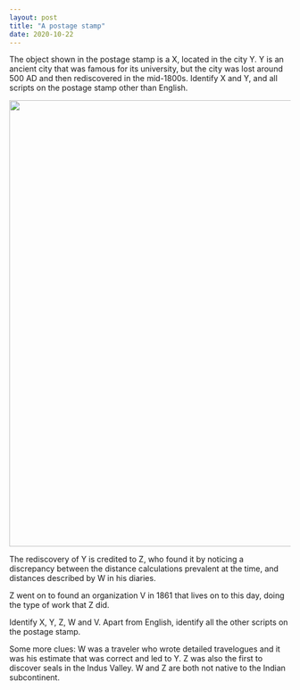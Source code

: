```yaml
---
layout: post
title: "A postage stamp"
date: 2020-10-22
---
```


The object shown in the postage stamp is a X, located in the city Y. Y is an ancient city that was famous for its university, but the city was lost around 500 AD and then rediscovered in the mid-1800s. Identify X and Y, and all scripts on the postage stamp other than English.


<p align="center">
  <img width="800"  src="/assets/postage.jpg">
</p>

The rediscovery of Y is credited to Z, who found it by noticing a discrepancy between the distance calculations prevalent at the time, and distances described by W in his diaries.

Z went on to found an organization V in 1861 that lives on to this day, doing the type of work that Z did. 

Identify X, Y, Z, W and V. Apart from English, identify all the other scripts on the postage stamp.

Some more clues: W was a traveler who wrote detailed travelogues and it was his estimate that was correct and led to Y. Z was also the first to discover seals in the Indus Valley. W and Z are both not native to the Indian subcontinent.
